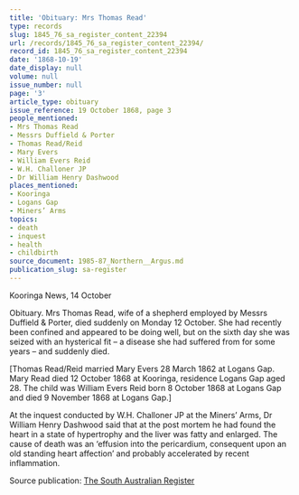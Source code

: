 ```yaml
---
title: 'Obituary: Mrs Thomas Read'
type: records
slug: 1845_76_sa_register_content_22394
url: /records/1845_76_sa_register_content_22394/
record_id: 1845_76_sa_register_content_22394
date: '1868-10-19'
date_display: null
volume: null
issue_number: null
page: '3'
article_type: obituary
issue_reference: 19 October 1868, page 3
people_mentioned:
- Mrs Thomas Read
- Messrs Duffield & Porter
- Thomas Read/Reid
- Mary Evers
- William Evers Reid
- W.H. Challoner JP
- Dr William Henry Dashwood
places_mentioned:
- Kooringa
- Logans Gap
- Miners’ Arms
topics:
- death
- inquest
- health
- childbirth
source_document: 1985-87_Northern__Argus.md
publication_slug: sa-register
---
```


Kooringa News, 14 October

Obituary.  Mrs Thomas Read, wife of a shepherd employed by Messrs Duffield & Porter, died suddenly on Monday 12 October.  She had recently been confined and appeared to be doing well, but on the sixth day she was seized with an hysterical fit – a disease she had suffered from for some years – and suddenly died.

[Thomas Read/Reid married Mary Evers 28 March 1862 at Logans Gap.  Mary Read died 12 October 1868 at Kooringa, residence Logans Gap aged 28.  The child was William Evers Reid born 8 October 1868 at Logans Gap and died 9 November 1868 at Logans Gap.]

At the inquest conducted by W.H. Challoner JP at the Miners’ Arms, Dr William Henry Dashwood said that at the post mortem he had found the heart in a state of hypertrophy and the liver was fatty and enlarged.  The cause of death was an ‘effusion into the pericardium, consequent upon an old standing heart affection’ and probably accelerated by recent inflammation.

Source publication: [The South Australian Register](/publications/sa-register/)
